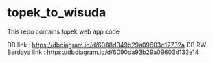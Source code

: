 # topek_to_wisuda
This repo contains topek web app code

DB link : https://dbdiagram.io/d/6088d349b29a09603d12732a
DB RW Berdaya link : https://dbdiagram.io/d/6090da93b29a09603d133e14
